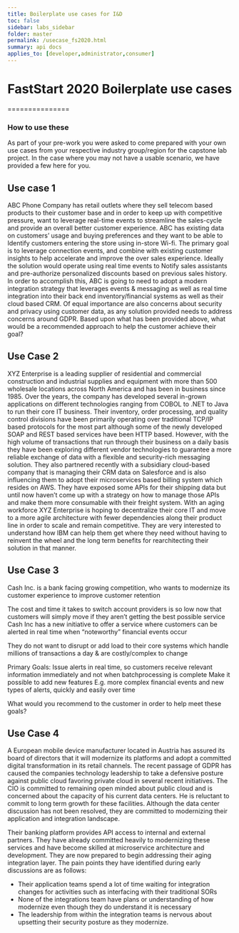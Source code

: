 ```yaml
---
title: Boilerplate use cases for I&D
toc: false
sidebar: labs_sidebar
folder: master
permalink: /usecase_fs2020.html
summary: api docs
applies_to: [developer,administrator,consumer]
---
```


# FastStart 2020 Boilerplate use cases
===============

### How to use these

As part of your pre-work you were asked to come prepared with your own use cases from your respective industry group/region for the capstone lab project.  In the case where you may not have a usable scenario, we have provided a few here for you.


## Use case 1

ABC Phone Company has retail outlets where they sell telecom based products to their customer base and in order to keep up with competitive pressure, want to leverage real-time events to streamline the sales-cycle and provide an overall better customer experience. ABC has existing data on customers’ usage and buying preferences and they want to be able to Identify customers entering the store using in-store Wi-fi.  The primary goal is to leverage connection events, and combine with existing customer insights to help accelerate and improve the over sales experience. Ideally the solution would operate using real time events to Notify sales assistants and pre-authorize personalized discounts based on previous sales history. In order to accomplish this, ABC is going to need to adopt a modern integration strategy that leverages events & messaging as well as real time integration into their back end inventory/financial systems as well as their cloud based CRM.  Of equal importance are also concerns about security and privacy using customer data, as any solution provided needs to address concerns around GDPR.  Based upon what has been provided above, what would be a recommended approach to help the customer achieve their goal?

## Use Case 2

XYZ Enterprise is a leading supplier of residential and commercial construction and industrial supplies and equipment with more than 500 wholesale locations across North America and has been in business since 1985. Over the years, the company has developed several in-grown applications on different technologies ranging from COBOL to .NET to Java to run their core IT business. Their inventory, order processing, and quality control divisions have been primarily operating over traditional TCP/IP based protocols for the most part although some of the newly developed SOAP and REST based services have been HTTP based. However, with the high volume of transactions that run through their business on a daily basis they have been exploring different vendor technologies to guarantee a more reliable exchange of data with a flexible and security-rich messaging solution. They also partnered recently with a subsidiary cloud-based company that is managing their CRM data on Salesforce and is also influencing them to adopt their microservices based billing system which resides on AWS. They have exposed some APIs for their shipping data but until now haven’t come up with a strategy on how to manage those APIs and make them more consumable with their freight system. With an aging workforce XYZ Enterprise is hoping to decentralize their core IT and move to a more agile architecture with fewer dependencies along their product line in order to scale and remain competitive. They are very interested to understand how IBM can help them get where they need without having to reinvent the wheel and the long term benefits for rearchitecting their solution in that manner.

## Use Case 3

Cash Inc. is a bank facing growing competition, who wants to 
modernize its customer experience to improve customer retention

The cost and time it takes to switch account providers is so low now that customers 
will simply move if they aren’t getting the best possible service Cash Inc has a new initiative to offer a service where customers can be 
alerted in real time when “noteworthy” financial events occur

They do not want to disrupt or add load to their core systems which handle millions of transactions a day & are costly/complex to change

Primary Goals:
Issue alerts in real time, so customers receive relevant information immediately and not when batchprocessing is complete 
Make it possible to add new features E.g. more complex financial events and new types of alerts, quickly and easily over time

What would you recommend to the customer in order to help meet these goals?

## Use Case 4

A European mobile device manufacturer located in Austria has assured its board of directors that it will modernize its platforms and adopt a committed digital transformation in its retail channels.  The recent passage of GDPR has caused the companies technology leadership to take a defensive posture against public cloud favoring private cloud in several recent initiatives.  The CIO is committed to remaining open minded about public cloud and is concerned about the capacity of his current data centers.  He is reluctant to commit to long term growth for these facilities.  Although the data center discussion has not been resolved, they are committed to modernizing their application and integration landscape.

Their banking platform provides API access to internal and external partners.  They have already committed heavily to modernizing these services and have become skilled at microservice architecture and development.  They are now prepared to begin addressing their aging integration layer.  The pain points they have identified during early discussions are as follows:
- Their application teams spend a lot of time waiting for integration changes for activities such as interfacing with their traditional SORs
- None of the integrations team have plans or understanding of how modernize even though they do understand it is necessary
- The leadership from within the integration teams is nervous about upsetting their security posture as they modernize.

